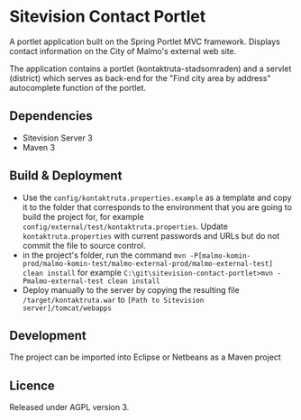 Sitevision Contact Portlet
==========================

A portlet application built on the Spring Portlet MVC framework. Displays contact information on the City of Malmo's external web site.

The application contains a portlet (kontaktruta-stadsomraden) and a servlet (district) which serves as back-end for the "Find city area by address" autocomplete function of the portlet.      

## Dependencies
* Sitevision Server 3
* Maven 3

## Build & Deployment
* Use the `config/kontaktruta.properties.example` as a template and copy it to the folder that corresponds to the environment that you are going to build the project for, for example `config/external/test/kontaktruta.properties`. Update `kontaktruta.properties` with current passwords and URLs but do not commit the file to source control.
* in the project's folder, run the command `mvn -P[malmo-komin-prod/malmo-komin-test/malmo-external-prod/malmo-external-test] clean install` for example `C:\git\sitevision-contact-portlet>mvn -Pmalmo-external-test clean install`
* Deploy manually to the server by copying the resulting file `/target/kontaktruta.war` to `[Path to Sitevision server]/tomcat/webapps`
 
 
## Development
The project can be imported into Eclipse or Netbeans as a Maven project

## Licence
Released under AGPL version 3.
 

